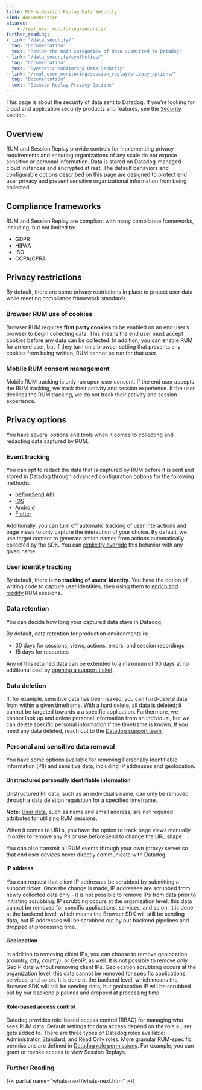```yaml
---
title: RUM & Session Replay Data Security
kind: documentation
aliases:
    - /real_user_monitoring/security/
further_reading:
- link: "/data_security/"
  tag: "Documentation"
  text: "Review the main categories of data submitted to Datadog"
- link: "/data_security/synthetics/"
  tag: "Documentation"
  text: "Synthetic Monitoring Data Security"
- link: "/real_user_monitoring/session_replay/privacy_options/"
  tag: "Documentation"
  text: "Session Replay Privacy Options"
---
```


<div class="alert alert-info">This page is about the security of data sent to Datadog. If you're looking for cloud and application security products and features, see the <a href="/security/" target="_blank">Security</a> section.</div>

## Overview
RUM and Session Replay provide controls for implementing privacy requirements and ensuring organizations of any scale do not expose sensitive or personal information. Data is stored on Datadog-managed cloud instances and encrypted at rest. The default behaviors and configurable options described on this page are designed to protect end user privacy and prevent sensitive organizational information from being collected.
## Compliance frameworks
RUM and Session Replay are compliant with many compliance frameworks, including, but not limited to:

- GDPR
- HIPAA 
- ISO
- CCPA/CPRA

## Privacy restrictions
By default, there are some privacy restrictions in place to protect user data while meeting compliance framework standards.

### Browser RUM use of cookies
Browser RUM requires **first party cookies** to be enabled on an end user’s browser to begin collecting data. This means the end user must accept cookies before any data can be collected. In addition, you can enable RUM for an end user, but if they turn on a browser setting that prevents any cookies from being written, RUM cannot be run for that user.

### Mobile RUM consent management
Mobile RUM tracking is only run upon user consent. If the end user accepts the RUM tracking, we track their activity and session experience. If the user declines the RUM tracking, we do not track their activity and session experience.

## Privacy options
You have several options and tools when it comes to collecting and redacting data captured by RUM.

### Event tracking
You can opt to redact the data that is captured by RUM before it is sent and stored in Datadog through advanced configuration options for the following methods:

- [beforeSend API][1]
- [iOS][2]
- [Android][3]
- [Flutter][4]

Additionally, you can turn off automatic tracking of user interactions and page views to only capture the interaction of your choice. By default, we use target content to generate action names from actions automatically collected by the SDK. You can [explicitly override][5] this behavior with any given name.

### User identity tracking
By default, there is **no tracking of users’ identity**. You have the option of writing code to capture user identities, then using them to [enrich and modify][6] RUM sessions.

### Data retention
You can decide how long your captured data stays in Datadog.

By default, data retention for production environments is:

- 30 days for sessions, views, actions, errors, and session recordings
- 15 days for resources

Any of this retained data can be extended to a maximum of 90 days at no additional cost by [opening a support ticket][7].

### Data deletion
If, for example, sensitive data has been leaked, you can hard-delete data from within a given timeframe. With a hard delete, all data is deleted; it cannot be targeted towards a a specific application. Furthermore, we cannot look up and delete personal information from an individual, but we can delete specific personal information if the timeframe is known. If you need any data deleted, reach out to the [Datadog support team][8].

### Personal and sensitive data removal
You have some options available for removing Personally Identifiable Information (PII) and sensitive data, including IP addresses and geolocation.

#### Unstructured personally identifiable information
Unstructured PII data, such as an individual’s name, can only be removed through a data deletion requisition for a specified timeframe.

**Note**: [User data][9], such as name and email address, are not required attributes for utilizing RUM sessions.

When it comes to URLs, you have the option to track page views manually in order to remove any PII or use beforeSend to change the URL shape.

You can also transmit all RUM events through your own (proxy) server so that end user devices never directly communicate with Datadog.

#### IP address
You can request that client IP addresses be scrubbed by submitting a support ticket. Once the change is made, IP addresses are scrubbed from newly collected data only - it is not possible to remove IPs from data prior to initiating scrubbing. IP scrubbing occurs at the organization level; this data cannot be removed for specific applications, services, and so on. It is done at the backend level, which means the Browser SDK will still be sending data, but IP addresses will be scrubbed out by our backend pipelines and dropped at processing time.

#### Geolocation
In addition to removing client IPs, you can choose to remove geolocation (country, city, county), or GeoIP, as well. It is not possible to remove only GeoIP data without removing client IPs. Geolocation scrubbing occurs at the organization level; this data cannot be removed for specific applications, services, and so on. It is done at the backend level, which means the Browser SDK will still be sending data, but geolocation IP will be scrubbed out by our backend pipelines and dropped at processing time.

#### Role-based access control
Datadog provides role-based access control (RBAC) for managing who sees RUM data. Default settings for data access depend on the role a user gets added to. There are three types of Datadog roles available: Administrator, Standard, and Read Only roles. More granular RUM-specific permissions are defined in [Datadog role permissions][10]. For example, you can grant or revoke access to view Session Replays.

### Further Reading

{{< partial name="whats-next/whats-next.html" >}}

[1]: /real_user_monitoring/guide/enrich-and-control-rum-data/?tab=event#event-and-context-structure
[2]: /real_user_monitoring/ios/advanced_configuration/?tab=swift#modify-or-drop-rum-events
[3]: /real_user_monitoring/android/advanced_configuration/?tab=kotlin#modify-or-drop-rum-events
[4]: /real_user_monitoring/flutter/advanced_configuration/#modify-or-drop-rum-events
[5]: /real_user_monitoring/browser/tracking_user_actions/#declare-a-name-for-click-actions
[6]: /real_user_monitoring/browser/modifying_data_and_context/?tab=npm#user-session
[7]: /help/
[8]: /help/
[9]: /real_user_monitoring/browser/modifying_data_and_context/?tab=npm#user-session
[10]: /account_management/rbac/permissions/#real-user-monitoring
